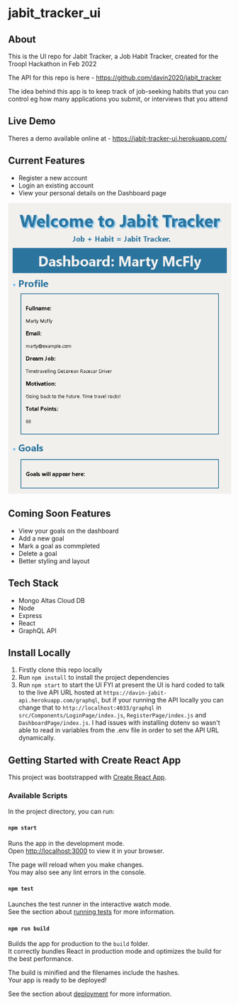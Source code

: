 # jabit_tracker_ui

## About
This is the UI repo for Jabit Tracker, a Job Habit Tracker, created for the Troopl Hackathon in Feb 2022

The API for this repo is here - https://github.com/davin2020/jabit_tracker

The idea behind this app is to keep track of job-seeking habits that you can control eg how many applications you submit, or interviews that you attend

## Live Demo
Theres a demo available online at - https://jabit-tracker-ui.herokuapp.com/

## Current Features
- Register a new account
- Login an existing account
- View your personal details on the Dashboard page

![User Dashboard](jabit_tracker_dashboard.png)

## Coming Soon Features
- View your goals on the dashboard
- Add a new goal
- Mark a goal as commpleted
- Delete a goal
- Better styling and layout

## Tech Stack
- Mongo Altas Cloud DB
- Node
- Express
- React
- GraphQL API

## Install Locally
1) Firstly clone this repo locally
2) Run `npm install` to install the project dependencies
3) Run `npm start` to start the UI
FYI at present the UI is hard coded to talk to the live API URL hosted at `https://davin-jabit-api.herokuapp.com/graphql`, but if your running the API locally you can change that to `http://localhost:4033/graphql` in `src/Components/LoginPage/index.js`, `RegisterPage/index.js` and `DashboardPage/index.js`. I had issues with installing dotenv so wasn't able to read in variables from the .env file in order to set the API URL dynamically.


## Getting Started with Create React App

This project was bootstrapped with [Create React App](https://github.com/facebook/create-react-app).

### Available Scripts

In the project directory, you can run:

#### `npm start`

Runs the app in the development mode.\
Open [http://localhost:3000](http://localhost:3000) to view it in your browser.

The page will reload when you make changes.\
You may also see any lint errors in the console.

#### `npm test`

Launches the test runner in the interactive watch mode.\
See the section about [running tests](https://facebook.github.io/create-react-app/docs/running-tests) for more information.

#### `npm run build`

Builds the app for production to the `build` folder.\
It correctly bundles React in production mode and optimizes the build for the best performance.

The build is minified and the filenames include the hashes.\
Your app is ready to be deployed!

See the section about [deployment](https://facebook.github.io/create-react-app/docs/deployment) for more information.
